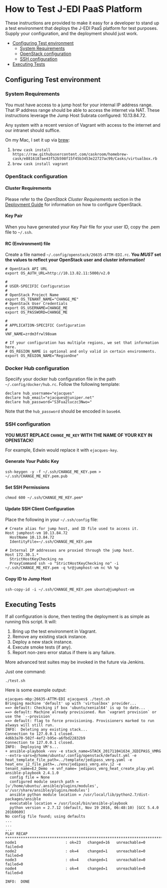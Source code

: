 # How to Test J-EDI PaaS Platform

These instructions are provided to make it easy for a developer to stand up a test environment that deploys the J-EDI PaaS platform for test purposes.  Supply your configuration, and the deployment should just work.

<!-- TOC depthFrom:2 depthTo:3 withLinks:1 updateOnSave:1 orderedList:0 -->

- [Configuring Test environment](#configuring-test-environment)
	- [System Requirements](#system-requirements)
	- [OpenStack configuration](#openstack-configuration)
	- [SSH configuration](#ssh-configuration)
- [Executing Tests](#executing-tests)

<!-- /TOC -->

## Configuring Test environment

### System Requirements

You must have access to a jump host for your internal IP address range.  That IP address range should be able to access the internet via NAT.  These instructions leverage the Jump Host Subrata configured: 10.13.84.72.

Any system with a recent version of Vagrant with access to the internet and our intranet should suffice.

On my Mac, I set it up via [brew](https://docs.brew.sh/Installation.html):
1. ```brew cask install https://raw.githubusercontent.com/caskroom/homebrew-cask/e8816187ae43f52b598f15f45b3453e22727ac99/Casks/virtualbox.rb```
1. ```brew cask install vagrant```

### OpenStack configuration

#### Cluster Requirements

Please refer to the *OpenStack Cluster Requirements* section in the [Deployment Guide](openstack/jedipass-vmrg-heat/README.md#openstack-cluster-requirements) for information on how to configure OpenStack.

#### Key Pair

When you have generated your Key Pair file for your user ID, copy the .pem file to ```~/.ssh```.

#### RC (Environment) file

Create a file named ```~/.config/openstack/26635-ATTM-EDI.rc```.  __You *MUST* set the values to reflect your OpenStack user and cluster information!__

```
# OpenStack API URL
export OS_AUTH_URL=http://10.13.82.11:5000/v2.0

#
# USER-SPECIFIC Configuration
#
# OpenStack Project Name
export OS_TENANT_NAME="CHANGE_ME"
# OpenStack User Credentials
export OS_USERNAME=CHANGE_ME
export OS_PASSWORD=CHANGE_ME

#
# APPLICATION-SPECIFIC Configuration
#
VNF_NAME=zrdm3frwl98oam

# If your configuration has multiple regions, we set that information here.
# OS_REGION_NAME is optional and only valid in certain environments.
export OS_REGION_NAME="RegionOne"
```

### Docker Hub configuration

Speciify your docker hub configuration file in the path ```~/.config/docker/hub.rc```.  Follow the following template:

```
declare hub_username="ejacques"
declare hub_email="ejacques@juniper.net"
declare hub_password="S3Fua2luczc3Nwo="
```

Note that the ```hub_password``` should be encoded in ```base64```.

### SSH configuration

__YOU MUST REPLACE ```CHANGE_ME_KEY``` WITH THE NAME OF YOUR KEY IN OPENSTACK!__

For example, Edwin would replace it with ```ejacques-key```.

#### Generate Your Public Key

```ssh-keygen -y -f ~/.ssh/CHANGE_ME_KEY.pem > ~/.ssh/CHANGE_ME_KEY.pem.pub```

#### Set SSH Permissions

```chmod 600 ~/.ssh/CHANGE_ME_KEY.pem*```

#### Update SSH Client Configuration

Place the following in your ```~/.ssh/config``` file:
```
# Create alias for jump host, and ID file used to access it.
Host jumphost-vm 10.13.84.72
  HostName 10.13.84.72
  IdentityFile=~/.ssh/CHANGE_ME_KEY.pem

# Internal IP addresses are proxied through the jump host.
Host 172.30.1.*
  StrictHostKeyChecking no
  ProxyCommand ssh -o "StrictHostKeyChecking no" -i ~/.ssh/CHANGE_ME_KEY.pem -q %r@jumphost-vm nc %h %p
```

#### Copy ID to Jump Host

```ssh-copy-id -i ~/.ssh/CHANGE_ME_KEY.pem ubuntu@jumphost-vm```

## Executing Tests

If all configuration is done, then testing the deployment is as simple as running this script.  It will:
1. Bring up the test environment in Vagrant.
2. Remove any existing stack instance.
3. Deploy a new stack instance.
4. Execute smoke tests (if any).
5. Report non-zero error status if there is any failure.

More advanced test suites may be invoked in the future via Jenkins.

Just one command:

```
./test.sh
```

Here is some example output:

```
ejacques-mbp:26635-ATTM-EDI ejacques$ ./test.sh
Bringing machine 'default' up with 'virtualbox' provider...
==> default: Checking if box 'ubuntu/xenial64' is up to date...
==> default: Machine already provisioned. Run `vagrant provision` or use the `--provision`
==> default: flag to force provisioning. Provisioners marked to run always will still run.
INFO:  Deleting any existing stack...
Connection to 127.0.0.1 closed.
4d6b3a70-502f-4ef2-b95e-a6fbd22832b9
Connection to 127.0.0.1 closed.
INFO:  Deploying VM's...
+ ansible-playbook -vvv -e stack_name=STACK_201711041634_JEDIPASS_VMRG --extra-vars=@/home/ubuntu/.config/openstack/default.yml -e heat_template_file_path=../template/jedipass_vmrg.yaml -e heat_env_j2_file_path=../env/jedipass_vmrg.env.j2 -e tenant_name=EJ_Demo -e vnf_name= jedipass_vmrg_heat_create_play.yml
ansible-playbook 2.4.1.0
  config file = None
  configured module search path = [u'/home/ubuntu/.ansible/plugins/modules', u'/usr/share/ansible/plugins/modules']
  ansible python module location = /usr/local/lib/python2.7/dist-packages/ansible
  executable location = /usr/local/bin/ansible-playbook
  python version = 2.7.12 (default, Nov 19 2016, 06:48:10) [GCC 5.4.0 20160609]
No config file found; using defaults
...
...
...
PLAY RECAP *********************************************************************************************************************************************************************************
node1                      : ok=23   changed=16   unreachable=0    failed=0   
node2                      : ok=4    changed=1    unreachable=0    failed=0   
node3                      : ok=4    changed=1    unreachable=0    failed=0   
node4                      : ok=4    changed=1    unreachable=0    failed=0   

INFO:  DONE
```
